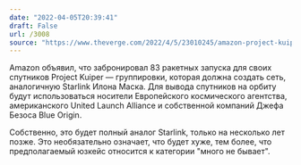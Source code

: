 ```yaml
---
date: "2022-04-05T20:39:41"
draft: False
url: /3008
source: "https://www.theverge.com/2022/4/5/23010245/amazon-project-kuiper-megaconstellation-arianespace-ula-blue-origin?scrolla=5eb6d68b7fedc32c19ef33b4"
---
```


Amazon объявил, что забронировал 83 ракетных запуска для своих спутников Project Kuiper — группировки, которая должна создать сеть, аналогичную Starlink Илона Маска. Для вывода спутников на орбиту будут использоваться носители Европейского космического агентства, американского United Launch Alliance и собственной компаний Джефа Безоса Blue Origin. 

 Собственно, это будет полный аналог Starlink, только на несколько лет позже. Это необязательно означает, что будет хуже, тем более, что предполагаемый юзкейс относится к категории "много не бывает".
